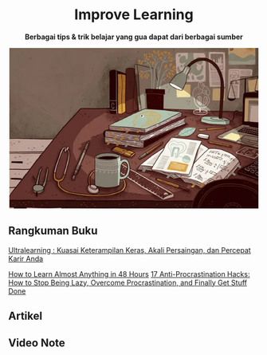 <h1 align="center">Improve Learning</h1>

<p align="center"><b>Berbagai tips & trik belajar yang gua dapat dari berbagai sumber</b></p>

<p align="center"><img src="https://raw.githubusercontent.com/iansyahr/ImproveLearning/main/Images/ImproveLearningCov.webp" alt="drawing" width="500"/></p>


## Rangkuman Buku

[Ultralearning : Kuasai Keterampilan Keras, Akali Persaingan, dan Percepat Karir Anda](https://github.com/iansyahr/ImproveLearning/blob/main/Rangkuman%20Buku/UltraLearning.md)

[How to Learn Almost Anything in 48 Hours](https://github.com/iansyahr/ImproveLearning/blob/main/Rangkuman%20Buku/48HoursLearn.md)
[17 Anti-Procrastination Hacks: How to Stop Being Lazy, Overcome Procrastination, and Finally Get Stuff Done](https://github.com/iansyahr/ImproveLearning/blob/main/Rangkuman%20Buku/17_Procrastination.md)

## Artikel
## Video Note

